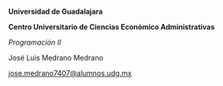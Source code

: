 **Universidad de Guadalajara**

**Centro Universitario de Ciencias Económico Administrativas**

*Programación II*

José Luis Medrano Medrano

jose.medrano7407@alumnos.udg.mx
